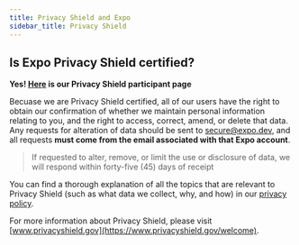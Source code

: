 ```yaml
---
title: Privacy Shield and Expo
sidebar_title: Privacy Shield
---
```


## Is Expo Privacy Shield certified?

**Yes! [Here](https://www.privacyshield.gov/participant?id=a2zt00000004ooyAAA&status=Active) is our Privacy Shield participant page**

Becuase we are Privacy Shield certified, all of our users have the right to obtain our confirmation of whether we maintain personal information relating to you, and the right to access, correct, amend, or delete that data. Any requests for alteration of data should be sent to [secure@expo.dev](mailto:secure@expo.dev), and all requests **must come from the email associated with that Expo account**.

> If requested to alter, remove, or limit the use or disclosure of data, we will respond within forty-five (45) days of receipt

You can find a thorough explanation of all the topics that are relevant to Privacy Shield (such as what data we collect, why, and how) in our [privacy policy](https://expo.dev/privacy).

For more information about Privacy Shield, please visit [www.privacyshield.gov](https://www.privacyshield.gov/welcome).
